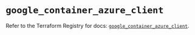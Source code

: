 # `google_container_azure_client`

Refer to the Terraform Registry for docs: [`google_container_azure_client`](https://registry.terraform.io/providers/hashicorp/google/6.29.0/docs/resources/container_azure_client).
